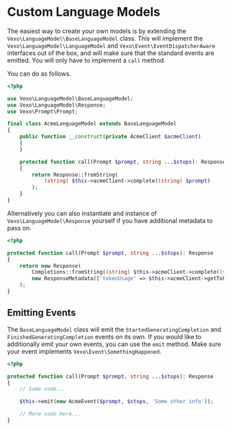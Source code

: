 # Custom Language Models

The easiest way to create your own models is by extending the `Vexo\LanguageModel\BaseLanguageModel` class. This will implement the `Vexo\LanguageModel\LanguageModel` and `Vexo\Event\EventDispatcherAware` interfaces out of the box, and will make sure that the standard events are emitted. You will only have to implement a `call` method.

You can do as follows.

```php
<?php

use Vexo\LanguageModel\BaseLanguageModel;
use Vexo\LanguageModel\Response;
use Vexo\Prompt\Prompt;

final class AcmeLanguageModel extends BaseLanguageModel
{
    public function __construct(private AcmeClient $acmeClient)
    {
    }

    protected function call(Prompt $prompt, string ...$stops): Response
    {
        return Response::fromString(
            (string) $this->acmeClient->complete((string) $prompt)
        );
    }
}
```

Alternatively you can also instantiate and instance of `Vexo\LanguageModel\Response` yourself if you have additional metadata to pass on.

```php
<?php

protected function call(Prompt $prompt, string ...$stops): Response
{
    return new Response(
        Completions::fromString((string) $this->acmeClient->complete((string) $prompt)),
        new ResponseMetadata(['tokenUsage' => $this->acmeClient->getTokenUsage()])
    );
}
```

## Emitting Events

The `BaseLanguageModel` class will emit the `StartedGeneratingCompletion` and `FinishedGeneratingCompletion` events on its own. If you would like to additionally emit your own events, you can use the `emit` method. Make sure your event implements `Vexo\Event\SomethingHappened`.

```php
<?php

protected function call(Prompt $prompt, string ...$stops): Response
{
    // Some code...

    $this->emit(new AcmeEvent($prompt, $stops, 'Some other info'));

    // More code here...
}
```
